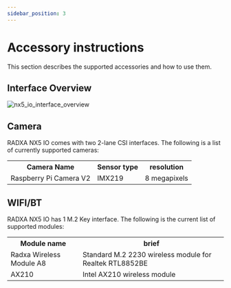 ```yaml
---
sidebar_position: 3
---
```


# Accessory instructions

This section describes the supported accessories and how to use them.

## Interface Overview

![nx5_io_interface_overview](/img/nx5/nx5-io/nx5_io_interface_overview.webp)

## Camera

RADXA NX5 IO comes with two 2-lane CSI interfaces. The following is a list of currently supported cameras:

<table>
  <tr>
    <th>Camera Name</th>
    <th>Sensor type</th>
    <th>resolution</th>
  </tr>
  <tr>
    <td>Raspberry Pi Camera V2</td>
    <td>IMX219</td>
    <td>8 megapixels</td>
  </tr>
</table>

## WIFI/BT

RADXA NX5 IO has 1 M.2 Key interface. The following is the current list of supported modules:

<table>
  <tr>
    <th> Module name </th>
    <th> brief </th>
  </tr>
  <tr>
    <td> Radxa Wireless Module A8 </td>
    <td> Standard M.2 2230 wireless module for Realtek RTL8852BE  </td>
  </tr>
  <tr>
    <td> AX210 </td>
    <td> Intel AX210 wireless module </td>
  </tr>
</table>
